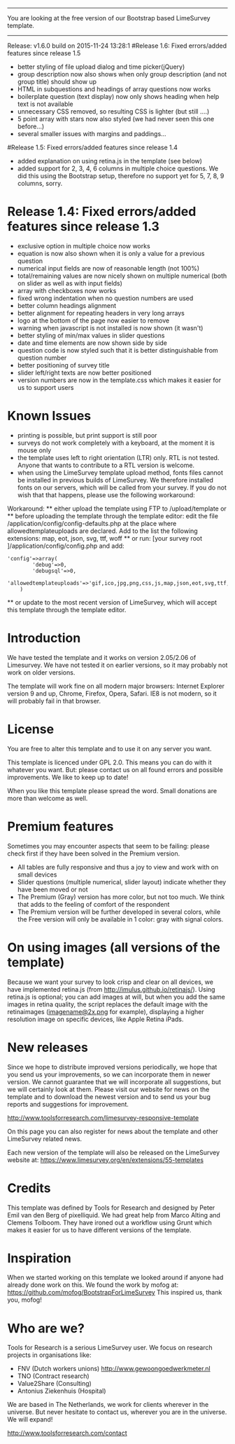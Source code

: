 ***************************************************

You are looking at the free version of our Bootstrap based LimeSurvey template. 

***************************************************

Release: v1.6.0 build on 2015-11-24 13:28:1
#Release 1.6: Fixed errors/added features since release 1.5
* better styling of file upload dialog and time picker(jQuery)
* group description now also shows when only group description (and not group title) should show up
* HTML in subquestions and headings of array questions now works
* boilerplate question (text display) now only shows heading when help text is not available
* unnecessary CSS removed, so resulting CSS is lighter (but still ....)
* 5 point array with stars now also styled (we had never seen this one before...)
* several smaller issues with margins and paddings...

#Release 1.5: Fixed errors/added features since release 1.4
* added explanation on using retina.js in the template (see below)
* added support for 2, 3, 4, 6 columns in multiple choice questions. We did this using the Bootstrap setup, therefore no support yet for 5, 7, 8, 9 columns, sorry.

# Release 1.4: Fixed errors/added features since release 1.3
* exclusive option in multiple choice now works
* equation is now also shown when it is only a value for a previous question
* numerical input fields are now of reasonable length (not 100%)
* total/remaining values are now nicely shown on multiple numerical (both on slider as well as with input fields)
* array with checkboxes now works
* fixed wrong indentation when no question numbers are used
* better column headings alignment
* better alignment for repeating headers in very long arrays
* logo at the bottom of the page now easier to remove
* warning when javascript is not installed is now shown (it wasn't)
* better styling of min/max values in slider questions
* date and time elements are now shown side by side
* question code is now styled such that it is better distinguishable from question number
* better positioning of survey title
* slider left/right texts are now better positioned
* version numbers are now in the template.css which makes it easier for us to support users

# Known Issues
* printing is possible, but print support is still poor
* surveys do not work completely with a keyboard, at the moment it is mouse only
* the template uses left to right orientation (LTR) only. RTL is not tested. Anyone that wants to contribute to a RTL version is welcome.
* when using the LimeSurvey template upload method, fonts files cannot be installed in previous builds of LimeSurvey. We therefore installed fonts on our servers, which will be called from your survey. If you do not wish that that happens, please use the following workaround:

Workaround:
** either upload the template using FTP to /upload/template or 
** before uploading the template through the template editor: edit the file /application/config/config-defaults.php at the place where allowedtemplateuploads are declared. Add to the list the following extensions: map, eot, json, svg, ttf, woff
** or run: [your survey root ]/application/config/config.php and add:  
```
'config'=>array(
        'debug'=>0,
        'debugsql'=>0,
        'allowedtemplateuploads'=>'gif,ico,jpg,png,css,js,map,json,eot,svg,ttf,woff',
    )
```
** or update to the most recent version of LimeSurvey, which will accept this template through the template editor.

# Introduction
We have tested the template and it works on version 2.05/2.06 of Limesurvey. We have not tested it on earlier versions, so it may probably not work on older versions.

The template will work fine on all modern major browsers: Internet Explorer version 9 and up, Chrome, Firefox, Opera, Safari. IE8 is not modern, so it will probably fail in that browser. 

# License
You are free to alter this template and to use it on any server you want. 

This template is licenced under GPL 2.0. This means you can do with it whatever you want. But: please contact us on all found errors and possible improvements. We like to keep up to date!

When you like this template please spread the word. Small donations are more than welcome as well.

# Premium features
Sometimes you may encounter aspects that seem to be failing: please check first if they have been solved in the Premium version.
* All tables are fully responsive and thus a joy to view and work with on small devices
* Slider questions (multiple numerical, slider layout) indicate whether they have been moved or not
* The Premium (Gray) version has more color, but not too much. We think that adds to the feeling of comfort of the respondent
* The Premium version will be further developed in several colors, while the Free version will only be available in 1 color: gray with signal colors.

# On using images (all versions of the template)
Because we want your survey to look crisp and clear on all devices, we have implemented retina.js (from http://imulus.github.io/retinajs/). Using retina.js is optional; you can add images at will, but when you add the same images in retina quality, the script replaces the default image with the retinaimages (imagename@2x.png for example), displaying a higher resolution image on specific devices, like Apple Retina iPads.

# New releases
Since we hope to distribute improved versions periodically, we hope that you send us your improvements, so we can incorporate them in newer version. We cannot guarantee that we will incorporate all suggestions, but we will certainly look at them. Please visit our website for news on the template and to download the newest version and to send us your bug reports and suggestions for improvement.

http://www.toolsforresearch.com/limesurvey-responsive-template

On this page you can also register for news about the template and other LimeSurvey related news.

Each new version of the template will also be released on the LimeSurvey website at: 
https://www.limesurvey.org/en/extensions/55-templates

# Credits
This template was defined by Tools for Research and designed by Peter Emil van den Berg of pixelliquid. We had great help from Marco Alting and Clemens Tolboom. They have ironed out a workflow using Grunt which makes it easier for us to have different versions of the template.

# Inspiration
When we started working on this template we looked around if anyone had already done work on this. We found the work by mofog at: https://github.com/mofog/BootstrapForLimeSurvey This inspired us, thank you, mofog!

# Who are we?
Tools for Research is a serious LimeSurvey user. We focus on research projects in organisations like:
* FNV (Dutch workers unions) http://www.gewoongoedwerkmeter.nl
* TNO (Contract research) 
* Value2Share (Consulting)
* Antonius Ziekenhuis (Hospital)

We are based in The Netherlands, we work for clients wherever in the universe. But never hesitate to contact us, wherever you are in the universe. We will expand!

http://www.toolsforresearch.com/contact